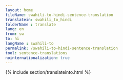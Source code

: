```yaml
---
layout: home
fileName: swahili-to-hindi-sentence-translation
translatein: swahili_to_hindi
folderName : translate
lang: en
from: sw
to: hi
langName : swahili-to
permalink: /swahili-to-hindi-sentence-translation
tool: sentence-translations
nointernationalization: true
---
```

{% include section/translateinto.html %}
